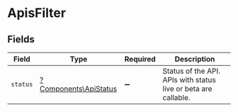 # ApisFilter


## Fields

| Field                                                          | Type                                                           | Required                                                       | Description                                                    |
| -------------------------------------------------------------- | -------------------------------------------------------------- | -------------------------------------------------------------- | -------------------------------------------------------------- |
| `status`                                                       | [?Components\ApiStatus](../../Models/Components/ApiStatus.md)  | :heavy_minus_sign:                                             | Status of the API. APIs with status live or beta are callable. |